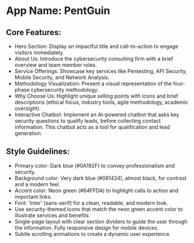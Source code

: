 # **App Name**: PentGuin

## Core Features:

- Hero Section: Display an impactful title and call-to-action to engage visitors immediately.
- About Us: Introduce the cybersecurity consulting firm with a brief overview and team member roles.
- Service Offerings: Showcase key services like Pentesting, API Security, Mobile Security, and Network Analysis.
- Methodology Visualization: Present a visual representation of the four-phase cybersecurity methodology.
- Why Choose Us: Highlight unique selling points with icons and brief descriptions (ethical focus, industry tools, agile methodology, academic oversight).
- Interactive Chatbot: Implement an AI-powered chatbot that asks key security questions to qualify leads, before collecting contact information. This chatbot acts as a tool for qualification and lead generation.

## Style Guidelines:

- Primary color: Dark blue (#0A192F) to convey professionalism and security.
- Background color: Very dark blue (#081424), almost black, for contrast and a modern feel.
- Accent color: Neon green (#64FFDA) to highlight calls to action and important links.
- Font: 'Inter' (sans-serif) for a clean, readable, and modern look.
- Use security-themed icons that match the neon green accent color to illustrate services and benefits.
- Single-page layout with clear section dividers to guide the user through the information. Fully responsive design for mobile devices.
- Subtle scrolling animations to create a dynamic user experience.
